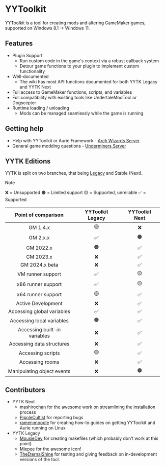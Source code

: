 # YYToolkit
YYToolkit is a tool for creating mods and altering GameMaker games, supported on Windows 8.1 → Windows 11.

## Features
- Plugin Support
  - Run custom code in the game's context via a robust callback system
  - Detour game functions to your plugin to implement custom functionality
- Well-documented
  - The wiki has most API functions documented for both YYTK Legacy and YYTK Next
- Full access to GameMaker functions, scripts, and variables
- Full compatibility with existing tools like UndertaleModTool or Dogscepter
- Runtime loading / unloading
  - Mods can be managed seamlessly while the game is running

## Getting help
- Help with YYToolkit or Aurie Framework - [Arch Wizards Server](https://discord.gg/vbT8Ed4cpq)
- General game modding questions - [Underminers Server](https://discord.gg/3ESNF4QPrh)

## YYTK Editions
YYTK is split on two branches, that being [Legacy](https://github.com/AurieFramework/YYToolkit/tree/legacy) and Stable (Next).

> [!NOTE]
> ❌ = Unsupported
> 🟠 = Limited support
> 🟡 = Supported, unreliable
> ✅ = Supported

| Point of comparison | YYToolkit Legacy | YYToolkit Next |
| :---: | :---: | :---: |
| GM 1.4.x                     | 🟡 | ❌ |
| GM 2.x.x                     | ✅ | 🟠 |
| GM 2022.x                    | 🟠 | ✅ |
| GM 2023.x                    | ❌ | ✅ |
| GM 2024.x beta               | ❌ | ✅ |
| VM runner support            | ✅ | 🟡 |
| x86 runner support           | ✅ | 🟡 |
| x64 runner support           | 🟡 | ✅ |
| Active Development           | ❌ | ✅ |
| Accessing global variables   | ✅ | ✅ |
| Accessing local variables    | 🟠 | ✅ |
| Accessing built-in variables | ❌ | ✅ |
| Accessing data structures    | ❌ | ✅ |
| Accessing scripts            | 🟡 | ✅ |
| Accessing rooms              | ❌ | ✅ |
| Manipulating object events   | ❌ | 🟠 |

## Contributors
- YYTK Next
  - [mashirochan](https://github.com/mashirochan) for the awesome work on streamlining the installation process
  - [PippleCultist](https://github.com/PippleCultist) for reporting bugs
  - [ramennnoodle](https://github.com/liraymond04) for creating how-to guides on getting YYToolkit and Aurie running on Linux
- YYTK Legacy
  - [MousieDev](https://github.com/MousieDev) for creating makefiles (which probably don't work at this point)
  - [Miepee](https://github.com/Miepee) for the awesome icon!
  - [TheEternalShine](https://github.com/TheEternalShine) for testing and giving feedback on in-development versions of the tool.
